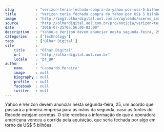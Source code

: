 ```yaml
---
slug          : "verizon-teria-fechado-compra-do-yahoo-por-uss-5-bilhoes"
title         : "Verizon teria fechado compra do Yahoo por US$ 5 bilhões"
image         : "http://img1.olhardigital.uol.com.br/uploads/acervo_imagens/2016/01/20160107075558_660_420.jpg"
source        : "http://olhardigital.uol.com.br/pro/noticia/verizon-teria-fechado-compra-do-yahoo-por-us-5-bilhoes/60550"
date          : "2016-07-25T05:56:00-03:00"
description   : "Yahoo e Verizon devem anunciar nesta segunda-feira, 25, um acordo que passará a primeira empresa para as mãos da segunda, caso as fontes do Recode estejam corretas. O site recebeu a informação de que a operadora americana venceu a corrida pela aquisição, que seria fechada por algo em torno de US$ 5 bilhões."
categories    : ['technology']
tags          : ['Olhar Digital']
site          :
    title     : "Olhar Digital"
    url       : "http://olhardigital.uol.com.br"
    locale    : "pt_BR"
author        :
    name      : "Leonardo Pereira"
    image     : null
    biography : null
    profile   : null
    facebook  : null
    twitter   : null
---
```


Yahoo e Verizon devem anunciar nesta segunda-feira, 25, um acordo que passará a primeira empresa para as mãos da segunda, caso as fontes do Recode estejam corretas. O site recebeu a informação de que a operadora americana venceu a corrida pela aquisição, que seria fechada por algo em torno de US$ 5 bilhões.

